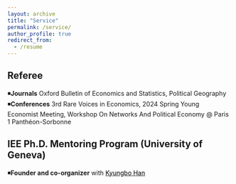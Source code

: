 ```yaml
---
layout: archive
title: "Service"
permalink: /service/
author_profile: true
redirect_from:
  - /resume
---
```

## Referee
◾**Journals** Oxford Bulletin of Economics and Statistics, Political Geography <br />
◾**Conferences** 3rd Rare Voices in Economics, 2024 Spring Young Economist Meeting, Workshop On Networks And Political Economy @ Paris 1 Panthéon-Sorbonne <br />

## IEE Ph.D. Mentoring Program (University of Geneva)
◾**Founder and co-organizer** with [<span style="color:black">Kyungbo Han</span>](https://sites.google.com/view/kyungbohan/) <br />



